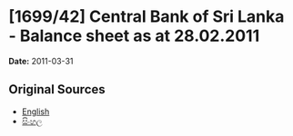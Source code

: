# [1699/42] Central Bank of Sri Lanka - Balance sheet as at 28.02.2011

**Date:** 2011-03-31

## Original Sources

- [English](https://documents.gov.lk/view/extra-gazettes/2011/3/1699-42_E.pdf)
- [සිංහල](https://documents.gov.lk/view/extra-gazettes/2011/3/1699-42_S.pdf)
